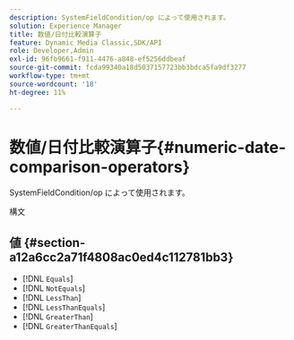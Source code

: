 ```yaml
---
description: SystemFieldCondition/op によって使用されます。
solution: Experience Manager
title: 数値/日付比較演算子
feature: Dynamic Media Classic,SDK/API
role: Developer,Admin
exl-id: 96fb9661-f911-4476-a848-ef5256ddbeaf
source-git-commit: fcda99340a18d5037157723bb3bdca5fa9df3277
workflow-type: tm+mt
source-wordcount: '18'
ht-degree: 11%

---
```


# 数値/日付比較演算子{#numeric-date-comparison-operators}

SystemFieldCondition/op によって使用されます。

構文

## 値 {#section-a12a6cc2a71f4808ac0ed4c112781bb3}

* [!DNL `Equals`]
* [!DNL `NotEquals`]
* [!DNL `LessThan`]
* [!DNL `LessThanEquals`]
* [!DNL `GreaterThan`]
* [!DNL `GreaterThanEquals`]
